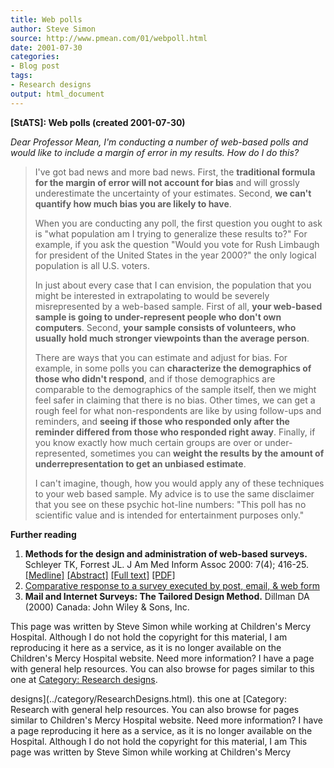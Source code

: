 ```yaml
---
title: Web polls
author: Steve Simon
source: http://www.pmean.com/01/webpoll.html
date: 2001-07-30
categories:
- Blog post
tags:
- Research designs
output: html_document
---
```

****[StATS]:** Web polls (created 2001-07-30)**

*Dear Professor Mean, I'm conducting a number of web-based polls and
would like to include a margin of error in my results. How do I do
this?*

> I've got bad news and more bad news. First, the **traditional formula
> for the margin of error will not account for bias** and will grossly
> underestimate the uncertainty of your estimates. Second, **we can't
> quantify how much bias you are likely to have**.
>
> When you are conducting any poll, the first question you ought to ask
> is "what population am I trying to generalize these results to?" For
> example, if you ask the question "Would you vote for Rush Limbaugh
> for president of the United States in the year 2000?" the only
> logical population is all U.S. voters.
>
> In just about every case that I can envision, the population that you
> might be interested in extrapolating to would be severely
> misrepresented by a web-based sample. First of all, **your web-based
> sample is going to under-represent people who don't own computers**.
> Second, **your sample consists of volunteers, who usually hold much
> stronger viewpoints than the average person**.
>
> There are ways that you can estimate and adjust for bias. For example,
> in some polls you can **characterize the demographics of those who
> didn't respond**, and if those demographics are comparable to the
> demographics of the sample itself, then we might feel safer in
> claiming that there is no bias. Other times, we can get a rough feel
> for what non-respondents are like by using follow-ups and reminders,
> and **seeing if those who responded only after the reminder differed
> from those who responded right away**. Finally, if you know exactly
> how much certain groups are over or under-represented, sometimes you
> can **weight the results by the amount of underrepresentation to get
> an unbiased estimate**.
>
> I can't imagine, though, how you would apply any of these techniques
> to your web based sample. My advice is to use the same disclaimer that
> you see on these psychic hot-line numbers: "This poll has no
> scientific value and is intended for entertainment purposes only."

**Further reading**

1.  **Methods for the design and administration of web-based surveys.**
    Schleyer TK, Forrest JL. J Am Med Inform Assoc 2000: 7(4); 416-25.
    [[Medline]](http://www.ncbi.nlm.nih.gov/entrez/query.fcgi?cmd=Retrieve&db=PubMed&list_uids=10887169&dopt=Abstract)
    [[Abstract]](http://www.pubmedcentral.nih.gov/articlerender.fcgi?artid=61445&rendertype=abstract)
    [[Full
    text]](http://www.pubmedcentral.nih.gov/articlerender.fcgi?artid=61445)
    [[PDF]](http://www.pubmedcentral.nih.gov/picrender.fcgi?artid=61445&action=stream&blobtype=pdf)
2.  [Comparative response to a survey executed by post, email, & web
    form](../category/InterestingArticles.html#CoReSu)
3.  **Mail and Internet Surveys: The Tailored Design Method.** Dillman
    DA (2000) Canada: John Wiley & Sons, Inc.

This page was written by Steve Simon while working at Children's Mercy
Hospital. Although I do not hold the copyright for this material, I am
reproducing it here as a service, as it is no longer available on the
Children's Mercy Hospital website. Need more information? I have a page
with general help resources. You can also browse for pages similar to
this one at [Category: Research
designs](../category/ResearchDesigns.html).
<!---More--->
designs](../category/ResearchDesigns.html).
this one at [Category: Research
with general help resources. You can also browse for pages similar to
Children's Mercy Hospital website. Need more information? I have a page
reproducing it here as a service, as it is no longer available on the
Hospital. Although I do not hold the copyright for this material, I am
This page was written by Steve Simon while working at Children's Mercy

<!---Do not use
****[StATS]:** Web polls (created 2001-07-30)**
This page was written by Steve Simon while working at Children's Mercy
Hospital. Although I do not hold the copyright for this material, I am
reproducing it here as a service, as it is no longer available on the
Children's Mercy Hospital website. Need more information? I have a page
with general help resources. You can also browse for pages similar to
this one at [Category: Research
designs](../category/ResearchDesigns.html).
--->

